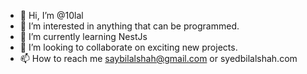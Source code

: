 - 👋 Hi, I’m @10lal
- 👀 I’m interested in anything that can be programmed.
- 🌱 I’m currently learning NestJs
- 💞️ I’m looking to collaborate on exciting new projects.
- 📫 How to reach me saybilalshah@gmail.com or syedbilalshah.com

<!---
10lal/10lal is a ✨ special ✨ repository because its `README.md` (this file) appears on your GitHub profile.
You can click the Preview link to take a look at your changes.
--->
